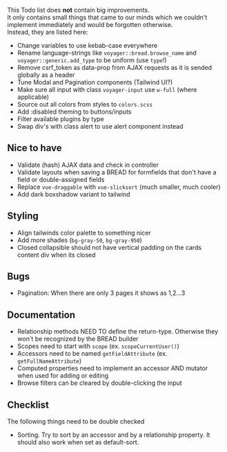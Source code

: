This Todo list does **not** contain big improvements.  
It only contains small things that came to our minds which we couldn't implement immediately and would be forgotten otherwise.  
Instead, they are listed here:

- Change variables to use kebab-case everywhere
- Rename language-strings like `voyager::bread.browse_name` and `voyager::generic.add_type` to be uniform (use `type`!)
- Remove csrf_token as data-prop from AJAX requests as it is sended globally as a header
- Tune Modal and Pagination components (Tailwind UI?)
- Make sure all input with class `voyager-input` use `w-full` (where applicable)
- Source out all colors from styles to `colors.scss`
- Add :disabled theming to buttons/inputs
- Filter available plugins by type
- Swap div's with class alert to use alert component instead

## Nice to have
- Validate (hash) AJAX data and check in controller
- Validate layouts when saving a BREAD for formfields that don't have a field or double-assigned fields
- Replace `vue-draggable` with `vue-slicksort` (much smaller, much cooler)
- Add dark boxshadow variant to tailwind

## Styling
- Align tailwinds color palette to something nicer
- Add more shades (`bg-gray-50`, `bg-gray-950`)
- Closed collapsible should not have vertical padding on the cards content div when its closed

## Bugs
- Pagination: When there are only 3 pages it shows as 1,2...3

## Documentation
- Relationship methods NEED TO define the return-type. Otherwise they won't be recognized by the BREAD builder
- Scopes need to start with `scope` (ex. `scopeCurrentUser()`)
- Accessors need to be named `getFieldAttribute` (ex. `getFullNameAttribute`)
- Computed properties need to implement an accessor AND mutator when used for adding or editing
- Browse filters can be cleared by double-clicking the input

## Checklist
The following things need to be double checked

- Sorting. Try to sort by an accessor and by a relationship property. It should also work when set as default-sort.